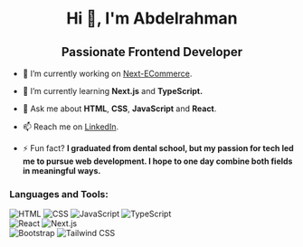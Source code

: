 <h1 align="center">Hi 👋, I'm Abdelrahman</h1>
<h2 align="center">Passionate Frontend Developer</h2>

- 🔭 I’m currently working on [Next-ECommerce](https://github.com/abdelrahmanHSalama/Next-ECommerce).

- 🌱 I’m currently learning **Next.js** and **TypeScript.**

- 💬 Ask me about **HTML**, **CSS**, **JavaScript** and **React**.

- 📫 Reach me on [LinkedIn](https://www.linkedin.com/in/abdelrahmanhsalama/).

- ⚡ Fun fact? **I graduated from dental school, but my passion for tech led me to pursue web development. I hope to one day combine both fields in meaningful ways.**

<h3 align="left">Languages and Tools:</h3>
<p align="left">
        <img
        src="https://img.shields.io/badge/html-black?style=for-the-badge&logo=html5&logoColor=%23E34F26"
        alt="HTML"
    />
        <img
        src="https://img.shields.io/badge/css-black?style=for-the-badge&logo=css&logoColor=%23663399"
        alt="CSS"
    />
        <img
        src="https://img.shields.io/badge/javascript-black?style=for-the-badge&logo=javascript&logoColor=%23F7DF1E"
        alt="JavaScript"
    />
        <img
        src="https://img.shields.io/badge/typescript-black?style=for-the-badge&logo=typescript&logoColor=%233178C6"
        alt="TypeScript"
    />
  <br>
    <img
        src="https://img.shields.io/badge/react-black?style=for-the-badge&logo=react&logoColor=%2361DAFB"
        alt="React"
    />
    <img
        src="https://img.shields.io/badge/next-black?style=for-the-badge&logo=nextdotjs&logoColor=%23FFFFFF"
        alt="Next.js"
    />
  <br>
    <img
        src="https://img.shields.io/badge/bootstrap-black?style=for-the-badge&logo=bootstrap&logoColor=%237952B3"
        alt="Bootstrap"
    />
    <img
        src="https://img.shields.io/badge/tailwind css-black?style=for-the-badge&logo=tailwindcss&logoColor=%2306B6D4"
        alt="Tailwind CSS"
    />
</p>
